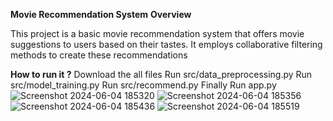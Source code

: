 **Movie Recommendation System**
**Overview**

This project is a basic movie recommendation system that offers movie suggestions to users based on their tastes. It employs collaborative filtering methods to create these recommendations

**How to run it ?**
Download the all files
Run src/data_preprocessing.py
Run src/model_training.py
Run src/recommend.py
Finally Run app.py
![Screenshot 2024-06-04 185320](https://github.com/sandipgadatia/CODSOFT/assets/139265781/125de2ef-2eae-4ede-92b7-5c4996691d4b)
![Screenshot 2024-06-04 185356](https://github.com/sandipgadatia/CODSOFT/assets/139265781/c501834c-02e8-4e48-b2e5-67146aa2ed82)
![Screenshot 2024-06-04 185436](https://github.com/sandipgadatia/CODSOFT/assets/139265781/193fd0cf-7e0d-4137-87d2-7c21f3e44f04)
![Screenshot 2024-06-04 185519](https://github.com/sandipgadatia/CODSOFT/assets/139265781/948557ec-fdbd-4eff-b00c-beb32cf61532)
